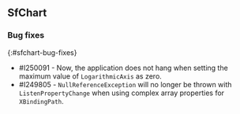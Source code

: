 ## SfChart

### Bug fixes
{:#sfchart-bug-fixes}

* \#I250091 - Now, the application does not hang when setting the maximum value of `LogarithmicAxis` as zero.
* \#I249805 - `NullReferenceException` will no longer be thrown with `ListenPropertyChange` when using complex array properties for `XBindingPath`.